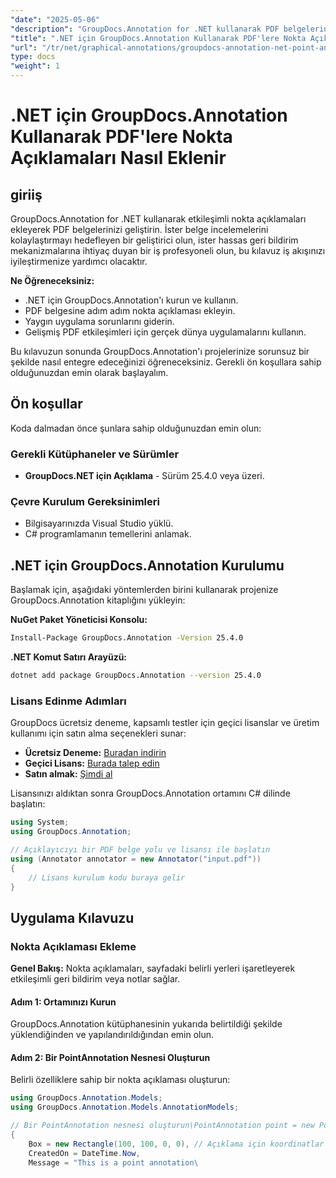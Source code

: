 ```yaml
---
"date": "2025-05-06"
"description": "GroupDocs.Annotation for .NET kullanarak PDF belgelerinizi etkileşimli nokta açıklamalarıyla nasıl geliştireceğinizi öğrenin. Bu adım adım kılavuz kurulum, uygulama ve sorun gidermeyi kapsar."
"title": ".NET için GroupDocs.Annotation Kullanarak PDF'lere Nokta Açıklamaları Nasıl Eklenir"
"url": "/tr/net/graphical-annotations/groupdocs-annotation-net-point-annotations-pdf/"
type: docs
"weight": 1
---
```


# .NET için GroupDocs.Annotation Kullanarak PDF'lere Nokta Açıklamaları Nasıl Eklenir

## giriiş

GroupDocs.Annotation for .NET kullanarak etkileşimli nokta açıklamaları ekleyerek PDF belgelerinizi geliştirin. İster belge incelemelerini kolaylaştırmayı hedefleyen bir geliştirici olun, ister hassas geri bildirim mekanizmalarına ihtiyaç duyan bir iş profesyoneli olun, bu kılavuz iş akışınızı iyileştirmenize yardımcı olacaktır.

**Ne Öğreneceksiniz:**
- .NET için GroupDocs.Annotation'ı kurun ve kullanın.
- PDF belgesine adım adım nokta açıklaması ekleyin.
- Yaygın uygulama sorunlarını giderin.
- Gelişmiş PDF etkileşimleri için gerçek dünya uygulamalarını kullanın.

Bu kılavuzun sonunda GroupDocs.Annotation'ı projelerinize sorunsuz bir şekilde nasıl entegre edeceğinizi öğreneceksiniz. Gerekli ön koşullara sahip olduğunuzdan emin olarak başlayalım.

## Ön koşullar

Koda dalmadan önce şunlara sahip olduğunuzdan emin olun:

### Gerekli Kütüphaneler ve Sürümler
- **GroupDocs.NET için Açıklama** - Sürüm 25.4.0 veya üzeri.

### Çevre Kurulum Gereksinimleri
- Bilgisayarınızda Visual Studio yüklü.
- C# programlamanın temellerini anlamak.

## .NET için GroupDocs.Annotation Kurulumu

Başlamak için, aşağıdaki yöntemlerden birini kullanarak projenize GroupDocs.Annotation kitaplığını yükleyin:

**NuGet Paket Yöneticisi Konsolu:**
```bash
Install-Package GroupDocs.Annotation -Version 25.4.0
```

**.NET Komut Satırı Arayüzü:**
```bash
dotnet add package GroupDocs.Annotation --version 25.4.0
```

### Lisans Edinme Adımları

GroupDocs ücretsiz deneme, kapsamlı testler için geçici lisanslar ve üretim kullanımı için satın alma seçenekleri sunar:
- **Ücretsiz Deneme:** [Buradan indirin](https://releases.groupdocs.com/annotation/net/)
- **Geçici Lisans:** [Burada talep edin](https://purchase.groupdocs.com/temporary-license/)
- **Satın almak:** [Şimdi al](https://purchase.groupdocs.com/buy)

Lisansınızı aldıktan sonra GroupDocs.Annotation ortamını C# dilinde başlatın:

```csharp
using System;
using GroupDocs.Annotation;

// Açıklayıcıyı bir PDF belge yolu ve lisansı ile başlatın
using (Annotator annotator = new Annotator("input.pdf"))
{
    // Lisans kurulum kodu buraya gelir
}
```

## Uygulama Kılavuzu

### Nokta Açıklaması Ekleme

**Genel Bakış:** Nokta açıklamaları, sayfadaki belirli yerleri işaretleyerek etkileşimli geri bildirim veya notlar sağlar.

#### Adım 1: Ortamınızı Kurun
GroupDocs.Annotation kütüphanesinin yukarıda belirtildiği şekilde yüklendiğinden ve yapılandırıldığından emin olun.

#### Adım 2: Bir PointAnnotation Nesnesi Oluşturun
Belirli özelliklere sahip bir nokta açıklaması oluşturun:

```csharp
using GroupDocs.Annotation.Models;
using GroupDocs.Annotation.Models.AnnotationModels;

// Bir PointAnnotation nesnesi oluşturun\PointAnnotation point = new PointAnnotation
{
    Box = new Rectangle(100, 100, 0, 0), // Açıklama için koordinatlar
    CreatedOn = DateTime.Now,
    Message = "This is a point annotation\